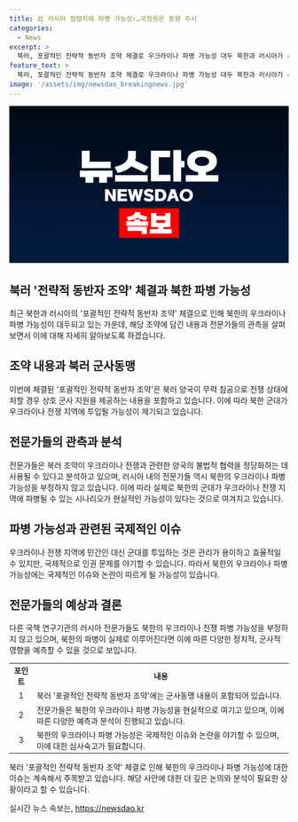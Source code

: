 ```yaml
---
title: 北 러시아 점령지에 파병 가능성↑…국정원은 동향 주시
categories:
  - News
excerpt: >
  북러, 포괄적인 전략적 동반자 조약 체결로 우크라이나 파병 가능성 대두 북한과 러시아가 새 조약으로 군사동맹 관계를 복원하며 정보당국이 북한의 우크라이나 파병 가능성을 주시하고 있습니다. 국가정보원은 러북 협력 동향을 주시하며 북한의 우크라이나 파병 가능성을 염두에 두고 있습니다. 북러 조인식 사진에는 북러 중 한 나라가 다른 나라의 유엔헌장 제51조와 국내법에 따라 군사 지원을 제공하는 내용이 담겨있습니다. 이에 따라 북한 군대가 우크라이나 전쟁 지역에 투입될 가능성이 크게 높아졌으며 전문가들은 이를 정당화할 것이라고 분석했습니다.
feature_text: >
  북러, 포괄적인 전략적 동반자 조약 체결로 우크라이나 파병 가능성 대두 북한과 러시아가 새 조약으로 군사동맹 관계를 복원하며 정보당국이 북한의 우크라이나 파병 가능성을 주시하고 있습니다. 국가정보원은 러북 협력 동향을 주시하며 북한의 우크라이나 파병 가능성을 염두에 두고 있습니다. 북러 조인식 사진에는 북러 중 한 나라가 다른 나라의 유엔헌장 제51조와 국내법에 따라 군사 지원을 제공하는 내용이 담겨있습니다. 이에 따라 북한 군대가 우크라이나 전쟁 지역에 투입될 가능성이 크게 높아졌으며 전문가들은 이를 정당화할 것이라고 분석했습니다.
image: '/assets/img/newsdao_breakingnews.jpg'
---
```


<p><img src="/assets/img/newsdao_breakingnews.jpg" alt="implanttips 속보" /></p>

<h2 data-ke-size="size26">북러 '전략적 동반자 조약' 체결과 북한 파병 가능성</h2>

<p data-ke-size="size16">최근 북한과 러시아의 '포괄적인 전략적 동반자 조약' 체결으로 인해 북한의 우크라이나 파병 가능성이 대두되고 있는 가운데, 해당 조약에 담긴 내용과 전문가들의 관측을 살펴보면서 이에 대해 자세히 알아보도록 하겠습니다.</p>

<h2 data-ke-size="size25">조약 내용과 북러 군사동맹</h2>

<p data-ke-size="size16">이번에 체결된 '포괄적인 전략적 동반자 조약'은 북러 양국이 무력 침공으로 전쟁 상태에 처할 경우 상호 군사 지원을 제공하는 내용을 포함하고 있습니다. 이에 따라 북한 군대가 우크라이나 전쟁 지역에 투입될 가능성이 제기되고 있습니다.</p>

<h2 data-ke-size="size25">전문가들의 관측과 분석</h2>

<p data-ke-size="size16">전문가들은 북러 조약이 우크라이나 전쟁과 관련한 양국의 불법적 협력을 정당화하는 데 사용될 수 있다고 분석하고 있으며, 러시아 내의 전문가들 역시 북한의 우크라이나 파병 가능성을 부정하지 않고 있습니다. 이에 따라 실제로 북한의 군대가 우크라이나 전쟁 지역에 파병될 수 있는 시나리오가 현실적인 가능성이 있다는 것으로 여겨지고 있습니다.</p>

<h2 data-ke-size="size25">파병 가능성과 관련된 국제적인 이슈</h2>

<p data-ke-size="size16">우크라이나 전쟁 지역에 민간인 대신 군대를 투입하는 것은 관리가 용이하고 효율적일 수 있지만, 국제적으로 인권 문제를 야기할 수 있습니다. 따라서 북한의 우크라이나 파병 가능성에는 국제적인 이슈와 논란이 따르게 될 가능성이 있습니다.</p>

<h2 data-ke-size="size25">전문가들의 예상과 결론</h2>

<p data-ke-size="size16">다른 국책 연구기관의 러시아 전문가들도 북한의 우크라이나 전쟁 파병 가능성을 부정하지 않고 있으며, 북한의 파병이 실제로 이루어진다면 이에 따른 다양한 정치적, 군사적 영향을 예측할 수 있을 것으로 보입니다.</p>

<table>
    <tbody>
        <tr>
            <td style="text-align: center; height: 17px;"><b>포인트</b></td>
            <td style="text-align: center; height: 17px;"><b>내용</b></td>
        </tr>
        <tr>
            <td style="text-align: center;">1</td>
            <td>북러 '포괄적인 전략적 동반자 조약'에는 군사동맹 내용이 포함되어 있습니다.</td>
        </tr>
        <tr>
            <td style="text-align: center;">2</td>
            <td>전문가들은 북한의 우크라이나 파병 가능성을 현실적으로 여기고 있으며, 이에 따른 다양한 예측과 분석이 진행되고 있습니다.</td>
        </tr>
        <tr>
            <td style="text-align: center;">3</td>
            <td>북한의 우크라이나 파병 가능성은 국제적인 이슈와 논란을 야기할 수 있으며, 이에 대한 심사숙고가 필요합니다.</td>
        </tr>
    </tbody>
</table>

<p data-ke-size="size16">북러 '포괄적인 전략적 동반자 조약' 체결로 인해 북한의 우크라이나 파병 가능성에 대한 이슈는 계속해서 주목받고 있습니다. 해당 사안에 대한 더 깊은 논의와 분석이 필요한 상황이라고 할 수 있습니다.</p>
실시간 뉴스 속보는, <a href="https://newsdao.kr" rel="dofollow">https://newsdao.kr</a>



